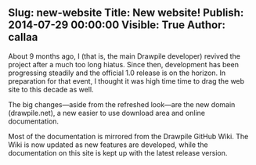 Slug: new-website
Title: New website!
Publish: 2014-07-29 00:00:00
Visible: True
Author: callaa
---
About 9 months ago, I (that is, the main Drawpile developer) revived the project after a much too long hiatus. Since then, development has been progressing steadily and the official 1.0 release is on the horizon. In preparation for that event, I thought it was high time time to drag the web site to this decade as well.

The big changes—aside from the refreshed look—are the new domain (drawpile.net), a new easier to use download area and online documentation.

Most of the documentation is mirrored from the Drawpile GitHub Wiki. The Wiki is now updated as new features are developed, while the documentation on this site is kept up with the latest release version.

